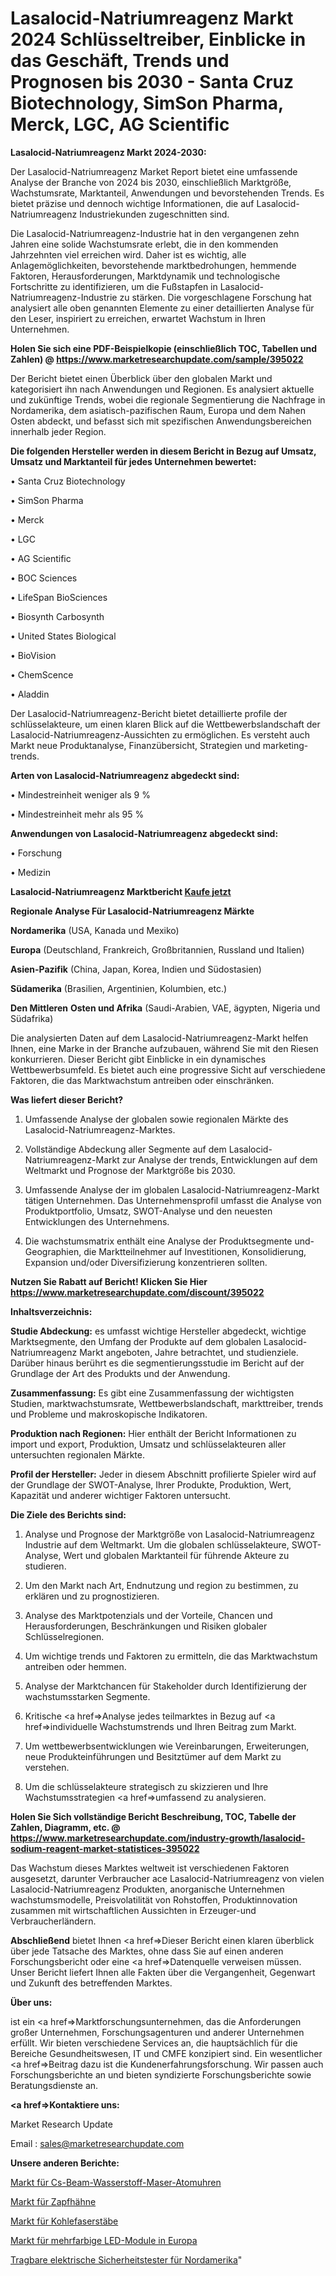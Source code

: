 # Lasalocid-Natriumreagenz Markt 2024 Schlüsseltreiber, Einblicke in das Geschäft, Trends und Prognosen bis 2030 - Santa Cruz Biotechnology, SimSon Pharma, Merck, LGC, AG Scientific

<strong>Lasalocid-Natriumreagenz Markt 2024-2030:</strong>

Der Lasalocid-Natriumreagenz Market Report bietet eine umfassende Analyse der Branche von 2024 bis 2030, einschließlich Marktgröße, Wachstumsrate, Marktanteil, Anwendungen und bevorstehenden Trends. Es bietet präzise und dennoch wichtige Informationen, die auf Lasalocid-Natriumreagenz Industriekunden zugeschnitten sind.

Die Lasalocid-Natriumreagenz-Industrie hat in den vergangenen zehn Jahren eine solide Wachstumsrate erlebt, die in den kommenden Jahrzehnten viel erreichen wird. Daher ist es wichtig, alle Anlagemöglichkeiten, bevorstehende marktbedrohungen, hemmende Faktoren, Herausforderungen, Marktdynamik und technologische Fortschritte zu identifizieren, um die Fußstapfen in Lasalocid-Natriumreagenz-Industrie zu stärken. Die vorgeschlagene Forschung hat analysiert alle oben genannten Elemente zu einer detaillierten Analyse für den Leser, inspiriert zu erreichen, erwartet Wachstum in Ihren Unternehmen.

<strong>Holen Sie sich eine PDF-Beispielkopie (einschließlich TOC, Tabellen und Zahlen) @
</strong><strong><a href=https://www.marketresearchupdate.com/sample/395022><strong>https://www.marketresearchupdate.com/sample/395022</u></font></a></strong></strong>

Der Bericht bietet einen Überblick über den globalen Markt und kategorisiert ihn nach Anwendungen und Regionen. Es analysiert aktuelle und zukünftige Trends, wobei die regionale Segmentierung die Nachfrage in Nordamerika, dem asiatisch-pazifischen Raum, Europa und dem Nahen Osten abdeckt, und befasst sich mit spezifischen Anwendungsbereichen innerhalb jeder Region.

<strong>Die folgenden Hersteller werden in diesem Bericht in Bezug auf Umsatz, Umsatz und Marktanteil für jedes Unternehmen bewertet:</strong>

• Santa Cruz Biotechnology

• SimSon Pharma

• Merck

• LGC

• AG Scientific

• BOC Sciences

• LifeSpan BioSciences

• Biosynth Carbosynth

• United States Biological

• BioVision

• ChemScence

• Aladdin

Der Lasalocid-Natriumreagenz-Bericht bietet detaillierte profile der schlüsselakteure, um einen klaren Blick auf die Wettbewerbslandschaft der Lasalocid-Natriumreagenz-Aussichten zu ermöglichen. Es versteht auch Markt neue Produktanalyse, Finanzübersicht, Strategien und marketing-trends.

<strong>Arten von Lasalocid-Natriumreagenz abgedeckt sind:</strong>

• Mindestreinheit weniger als 9 %

• Mindestreinheit mehr als 95 %

<strong>Anwendungen von Lasalocid-Natriumreagenz abgedeckt sind:</strong>

• Forschung

• Medizin

<strong>Lasalocid-Natriumreagenz Marktbericht <a href=https://www.marketresearchupdate.com/buynow/395022>Kaufe jetzt</a></strong>

<strong>Regionale Analyse Für Lasalocid-Natriumreagenz Märkte</strong>

<strong>Nordamerika</strong> (USA, Kanada und Mexiko)

<strong>Europa</strong> (Deutschland, Frankreich, Großbritannien, Russland und Italien)

<strong>Asien-Pazifik</strong> (China, Japan, Korea, Indien und Südostasien)

<strong>Südamerika</strong> (Brasilien, Argentinien, Kolumbien, etc.)

<strong>Den Mittleren</strong> <strong>Osten und Afrika</strong> (Saudi-Arabien, VAE, ägypten, Nigeria und Südafrika)

Die analysierten Daten auf dem Lasalocid-Natriumreagenz-Markt helfen Ihnen, eine Marke in der Branche aufzubauen, während Sie mit den Riesen konkurrieren. Dieser Bericht gibt Einblicke in ein dynamisches Wettbewerbsumfeld. Es bietet auch eine progressive Sicht auf verschiedene Faktoren, die das Marktwachstum antreiben oder einschränken.

<strong>Was liefert dieser Bericht?</strong>

1. Umfassende Analyse der globalen sowie regionalen Märkte des Lasalocid-Natriumreagenz-Marktes.

2. Vollständige Abdeckung aller Segmente auf dem Lasalocid-Natriumreagenz-Markt zur Analyse der trends, Entwicklungen auf dem Weltmarkt und Prognose der Marktgröße bis 2030.

3. Umfassende Analyse der im globalen Lasalocid-Natriumreagenz-Markt tätigen Unternehmen. Das Unternehmensprofil umfasst die Analyse von Produktportfolio, Umsatz, SWOT-Analyse und den neuesten Entwicklungen des Unternehmens.

4. Die wachstumsmatrix enthält eine Analyse der Produktsegmente und-Geographien, die Marktteilnehmer auf Investitionen, Konsolidierung, Expansion und/oder Diversifizierung konzentrieren sollten.

<strong>Nutzen Sie Rabatt auf Bericht! Klicken Sie Hier
</strong><strong><a href=https://www.marketresearchupdate.com/discount/395022>https://www.marketresearchupdate.com/discount/395022</b></u></font></strong></a>

<strong>Inhaltsverzeichnis:</strong>

<strong>Studie Abdeckung:</strong> es umfasst wichtige Hersteller abgedeckt, wichtige Marktsegmente, den Umfang der Produkte auf dem globalen Lasalocid-Natriumreagenz Markt angeboten, Jahre betrachtet, und studienziele. Darüber hinaus berührt es die segmentierungsstudie im Bericht auf der Grundlage der Art des Produkts und der Anwendung.

<strong>Zusammenfassung:</strong> Es gibt eine Zusammenfassung der wichtigsten Studien, marktwachstumsrate, Wettbewerbslandschaft, markttreiber, trends und Probleme und makroskopische Indikatoren.

<strong>Produktion nach Regionen:</strong> Hier enthält der Bericht Informationen zu import und export, Produktion, Umsatz und schlüsselakteuren aller untersuchten regionalen Märkte.

<strong>Profil der Hersteller:</strong> Jeder in diesem Abschnitt profilierte Spieler wird auf der Grundlage der SWOT-Analyse, Ihrer Produkte, Produktion, Wert, Kapazität und anderer wichtiger Faktoren untersucht.

<strong>Die Ziele des Berichts sind:</strong>

1) Analyse und Prognose der Marktgröße von Lasalocid-Natriumreagenz Industrie auf dem Weltmarkt.
Um die globalen schlüsselakteure, SWOT-Analyse, Wert und globalen Marktanteil für führende Akteure zu studieren.

2) Um den Markt nach Art, Endnutzung und region zu bestimmen, zu erklären und zu prognostizieren.

3) Analyse des Marktpotenzials und der Vorteile, Chancen und Herausforderungen, Beschränkungen und Risiken globaler Schlüsselregionen.

4) Um wichtige trends und Faktoren zu ermitteln, die das Marktwachstum antreiben oder hemmen.

5) Analyse der Marktchancen für Stakeholder durch Identifizierung der wachstumsstarken Segmente.

6) Kritische <a href=>Analyse</a> jedes teilmarktes in Bezug auf <a href=>individuelle</a> Wachstumstrends und Ihren Beitrag zum Markt.

7) Um wettbewerbsentwicklungen wie Vereinbarungen, Erweiterungen, neue Produkteinführungen und Besitztümer auf dem Markt zu verstehen.

8) Um die schlüsselakteure strategisch zu skizzieren und Ihre Wachstumsstrategien <a href=>umfassend</a> zu analysieren.

<strong>Holen Sie Sich vollständige Bericht Beschreibung, TOC, Tabelle der Zahlen, Diagramm, etc. @ </strong><strong><a href=https://www.marketresearchupdate.com/industry-growth/lasalocid-sodium-reagent-market-statistices-395022>https://www.marketresearchupdate.com/industry-growth/lasalocid-sodium-reagent-market-statistices-395022</a></font></strong>

Das Wachstum dieses Marktes weltweit ist verschiedenen Faktoren ausgesetzt, darunter Verbraucher ace Lasalocid-Natriumreagenz von vielen Lasalocid-Natriumreagenz Produkten, anorganische Unternehmen wachstumsmodelle, Preisvolatilität von Rohstoffen, Produktinnovation zusammen mit wirtschaftlichen Aussichten in Erzeuger-und Verbraucherländern.

<strong>Abschließend</strong> bietet Ihnen <a href=>Dieser</a> Bericht einen klaren überblick über jede Tatsache des Marktes, ohne dass Sie auf einen anderen Forschungsbericht oder eine <a href=>Datenquelle</a> verweisen müssen. Unser Bericht liefert Ihnen alle Fakten über die Vergangenheit, Gegenwart und Zukunft des betreffenden Marktes.

<strong>Über uns:</strong>

 ist ein <a href=>Marktfors</a>chungsunternehmen, das die Anforderungen großer Unternehmen, Forschungsagenturen und anderer Unternehmen erfüllt. Wir bieten verschiedene Services an, die hauptsächlich für die Bereiche Gesundheitswesen, IT und CMFE konzipiert sind. Ein wesentlicher <a href=>Beitrag</a> dazu ist die Kundenerfahrungsforschung. Wir passen auch Forschungsberichte an und bieten syndizierte Forschungsberichte sowie Beratungsdienste an.

<strong><a href=>Kontaktiere uns:</a></strong>

Market Research Update

Email : sales@marketresearchupdate.com

<strong>Unsere anderen Berichte:</strong>

<a href=https://www.linkedin.com/pulse/cs-beam-hydrogen-maser-atomic-clock-market-has>Markt für Cs-Beam-Wasserstoff-Maser-Atomuhren</a>

<a href=https://www.linkedin.com/pulse/dispensing-taps-market-witness-huge>Markt für Zapfhähne</a>

<a href=https://www.linkedin.com/pulse/carbon-fiber-rods-market-size-industry-growth>Markt für Kohlefaserstäbe</a>

<a href=https://www.linkedin.com/pulse/europe-multicolour-led-modulesmarket-see-massive-growth>Markt für mehrfarbige LED-Module in Europa</a>

<a href=https://www.linkedin.com/pulse/north-america-handheld-electrical-safety-testers>Tragbare elektrische Sicherheitstester für Nordamerika</a>"
